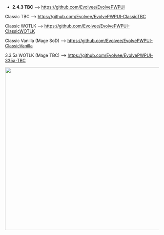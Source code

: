 - **2.4.3 TBC** --> https://github.com/Evolvee/EvolvePWPUI

Classic TBC --> https://github.com/Evolvee/EvolvePWPUI-ClassicTBC

Classic WOTLK --> https://github.com/Evolvee/EvolvePWPUI-ClassicWOTLK

Classic Vanilla (Mage SoD) --> https://github.com/Evolvee/EvolvePWPUI-ClassicVanilla

3.3.5a WOTLK (Mage TBC) --> https://github.com/Evolvee/EvolvePWPUI-335a-TBC


<p align="center">
  <img width="800" height="533" src="http://i.imgur.com/wzgYLG6.png">
</p>
